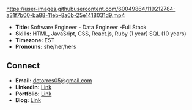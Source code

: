 
https://user-images.githubusercontent.com/60049864/119212784-a31f7b00-ba88-11eb-8a6b-25e1418031d9.mp4

* **Title:** Software Engineer - Data Engineer -Full Stack
* **Skills:** HTML, JavaSript, CSS, React.js, Ruby (1 year) SQL (10 years)
* **Timezone:** EST
* **Pronouns:** she/her/hers

## Connect ##
* **Email:** dctorres05@gmail.com
* **LinkedIn:** [Link](https://www.linkedin.com/in/danielle-torres-96079876/ "LinkedIn") 
* **Portfolio:** [Link](https://www.dctorresportfolio.com/ "LinkedIn") 
* **Blog:** [Link](https://dctorres05.medium.com/ "Medium") 
